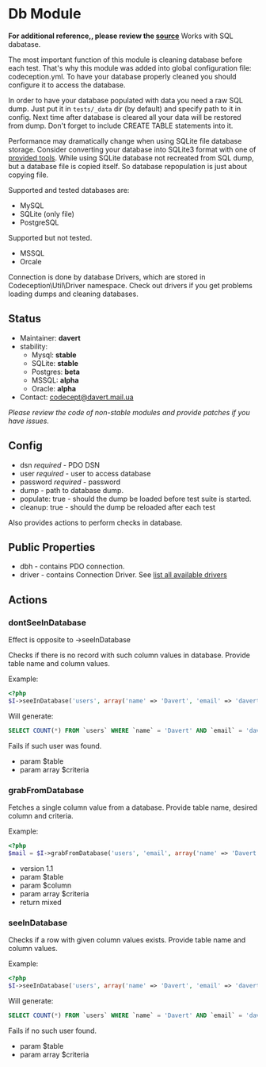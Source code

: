 # Db Module
**For additional reference,, please review the [source](https://github.com/Codeception/Codeception/tree/master/src/Codeception/Module/Db)**
Works with SQL dabatase.

The most important function of this module is cleaning database before each test.
That's why this module was added into global configuration file: codeception.yml.
To have your database properly cleaned you should configure it to access the database.

In order to have your database populated with data you need a raw SQL dump.
Just put it in ``` tests/_data ``` dir (by default) and specify path to it in config.
Next time after database is cleared all your data will be restored from dump.
Don't forget to include CREATE TABLE statements into it.

Performance may dramatically change when using SQLite file database storage.
Consider converting your database into SQLite3 format with one of [provided tools](http://www.sqlite.org/cvstrac/wiki?p=ConverterTools).
While using SQLite database not recreated from SQL dump, but a database file is copied itself. So database repopulation is just about copying file.

Supported and tested databases are:

* MySQL
* SQLite (only file)
* PostgreSQL

Supported but not tested.

* MSSQL
* Orcale

Connection is done by database Drivers, which are stored in Codeception\Util\Driver namespace.
Check out drivers if you get problems loading dumps and cleaning databases.

## Status

* Maintainer: **davert**
* stability:
    - Mysql: **stable**
    - SQLite: **stable**
    - Postgres: **beta**
    - MSSQL: **alpha**
    - Oracle: **alpha**
* Contact: codecept@davert.mail.ua

*Please review the code of non-stable modules and provide patches if you have issues.*

## Config

* dsn *required* - PDO DSN
* user *required* - user to access database
* password *required* - password
* dump - path to database dump.
* populate: true - should the dump be loaded before test suite is started.
* cleanup: true - should the dump be reloaded after each test

Also provides actions to perform checks in database.

## Public Properties
* dbh - contains PDO connection.
* driver - contains Connection Driver. See [list all available drivers](https://github.com/Codeception/Codeception/tree/master/src/Codeception/Util/Driver)


## Actions


### dontSeeInDatabase


Effect is opposite to ->seeInDatabase

Checks if there is no record with such column values in database.
Provide table name and column values.

Example:

``` php
<?php
$I->seeInDatabase('users', array('name' => 'Davert', 'email' => 'davert@mail.com'));

```
Will generate:

``` sql
SELECT COUNT(*) FROM `users` WHERE `name` = 'Davert' AND `email` = 'davert@mail.com'
```
Fails if such user was found.

 * param $table
 * param array $criteria


### grabFromDatabase


Fetches a single column value from a database.
Provide table name, desired column and criteria.

Example:

``` php
<?php
$mail = $I->grabFromDatabase('users', 'email', array('name' => 'Davert'));

```

 * version 1.1
 * param $table
 * param $column
 * param array $criteria
 * return mixed


### seeInDatabase


Checks if a row with given column values exists.
Provide table name and column values.

Example:

``` php
<?php
$I->seeInDatabase('users', array('name' => 'Davert', 'email' => 'davert@mail.com'));

```
Will generate:

``` sql
SELECT COUNT(*) FROM `users` WHERE `name` = 'Davert' AND `email` = 'davert@mail.com'
```
Fails if no such user found.

 * param $table
 * param array $criteria
